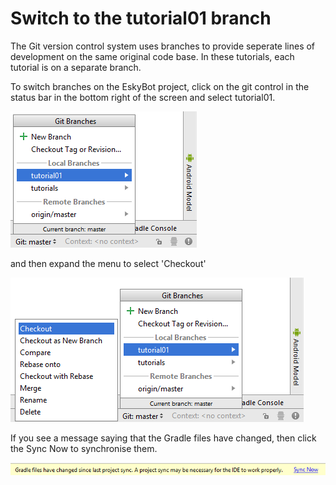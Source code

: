 # Switch to the tutorial01 branch

The Git version control system uses branches to provide seperate lines of development on the same original code base. In these tutorials, each tutorial is on a separate branch.

To switch branches on the EskyBot project, click on the git control in the status bar in the bottom right of the screen and select tutorial01.

![](/assets/git-checkout_tutorial01.png)

and then expand the menu to select 'Checkout'

![](/assets/git-checkout_tutorial01b.png)

If you see a message saying that the Gradle files have changed, then click the Sync Now to synchronise them.

![](/assets/gradle-sync-required.png)

